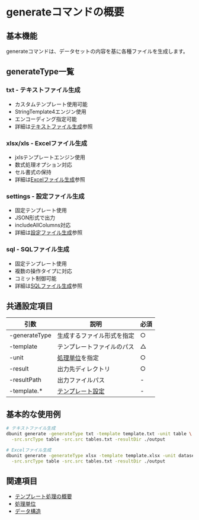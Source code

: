 # generateコマンドの概要

## 基本機能
generateコマンドは、データセットの内容を基に各種ファイルを生成します。

## generateType一覧

### txt - テキストファイル生成
- カスタムテンプレート使用可能
- StringTemplate4エンジン使用
- エンコーディング指定可能
- 詳細は[テキストファイル生成](02-txt.md)参照

### xlsx/xls - Excelファイル生成
- jxlsテンプレートエンジン使用
- 数式処理オプション対応
- セル書式の保持
- 詳細は[Excelファイル生成](03-excel.md)参照

### settings - 設定ファイル生成
- 固定テンプレート使用
- JSON形式で出力
- includeAllColumns対応
- 詳細は[設定ファイル生成](04-settings.md)参照

### sql - SQLファイル生成
- 固定テンプレート使用
- 複数の操作タイプに対応
- コミット制御可能
- 詳細は[SQLファイル生成](05-sql.md)参照

## 共通設定項目
| 引数 | 説明 | 必須 |
|------|------|------|
| -generateType | 生成するファイル形式を指定 | ○ |
| -template | テンプレートファイルのパス | △ |
| -unit | [処理単位](../template/02-processing-units.md)を指定 | ○ |
| -result | 出力先ディレクトリ | ○ |
| -resultPath | 出力ファイルパス | - |
| -template.* | [テンプレート設定](../../options/05-template.md) | - |

## 基本的な使用例
```bash
# テキストファイル生成
dbunit generate -generateType txt -template template.txt -unit table \
  -src.srcType table -src.src tables.txt -resultDir ./output

# Excelファイル生成
dbunit generate -generateType xlsx -template template.xlsx -unit dataset \
  -src.srcType table -src.src tables.txt -resultDir ./output
```

## 関連項目
- [テンプレート処理の概要](../template/01-overview.md)
- [処理単位](../template/02-processing-units.md)
- [データ構造](../template/03-data-structures.md)